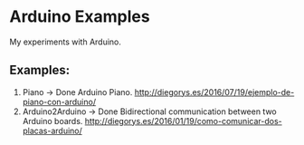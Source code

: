 # Arduino Examples

My experiments with Arduino.

## Examples:

1. Piano -> Done
Arduino Piano.
http://diegorys.es/2016/07/19/ejemplo-de-piano-con-arduino/
2. Arduino2Arduino -> Done
Bidirectional communication between two Arduino boards.
http://diegorys.es/2016/01/19/como-comunicar-dos-placas-arduino/

